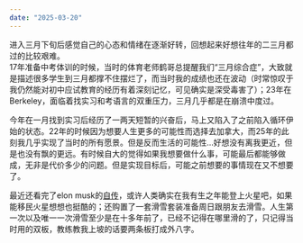 ```yaml
---
date: "2025-03-20"
---
```

进入三月下旬后感觉自己的心态和情绪在逐渐好转，回想起来好想往年的二三月都过的比较艰难。  
17年准备中考体训的时候，当时的体育老师鹤哥总提醒我们“三月综合症”，大致就是描述很多学生到三月都撑不住摆烂了，而当时我的成绩也还在波动（时常惊叹于我仍然能对初中应试教育的经历有着深刻记忆，可见确实是深受毒害了）；23年在Berkeley，面临着找实习和考语言的双重压力，三月几乎都是在崩溃中度过。

今年在一月找到实习后经历了一两天短暂的兴奋后，马上又陷入了之前陷入循环伊始的状态。22年的时候因为想要人生更多的可能性而选择去加拿大，而25年的此刻我几乎实现了当时的所有愿景。但是反而生活的可能性...好想没有离我更近，但是也没有飘的更远。有时候自大的觉得如果我想要做什么事，可能最后都能够做成，无非是代价多少的问题。但是实现目标后，可能之前想要的事情现在又不想要了。

最近还看完了elon musk的[自传](https://book.douban.com/subject/36518892/)，或许人类确实在我有生之年能登上火星吧，如果能移民火星想想也挺酷的；还购置了一套滑雪套装准备周日跟朋友去滑雪。人生第一次以及唯一一次滑雪至少是在十多年前了，已经不记得在哪里滑的了，只记得当时用的双板，教练教我上坡的话要两条板打成外八字。


